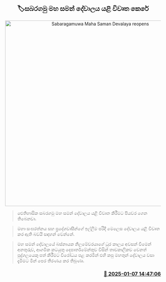 <p align='center'><b><h2 align='center' title='Sabaragamuwa Maha Saman Devalaya reopens'>🏷සබරගමු මහ සමන් දේවාලය යළි විවෘත කෙරේ</h2></b></p>
<p align='center'><img src='https://helakuru.sgp1.cdn.digitaloceanspaces.com/esana/images/lib/sabaragamuwa-saman-dewalaya.jpg' width='600' alt='Sabaragamuwa Maha Saman Devalaya reopens'></p>

> ඓතිහාසික සබරගමු මහ සමන් දේවාලය යළි විවෘත කිරීමට පියවර ගෙන තිබෙනවා.

> මහා සංඝරත්නය සහ ප්‍රදේශවාසීන්ගේ ඉල්ලීම පරිදී මෙලෙස දේවාලය යළි විවෘත කර ඇති බවයි සඳහන් වෙන්නේ.

> මහ සමන් දේවාලයේ බස්නායක නිලමේවරයාගේ ධුර කාලය අවසන් වීමෙන් අනතුරුව, ආගමික කටයුතු දෙපාර්තමේන්තුව විසින් තාවකාලිකව වෙනත් පුද්ගලයෙකු පත් කිරීමට විරෝධය පළ කරමින් එහි කපු මහතුන් දේවාලය වසා දැමීමට මින් පෙර තීරණය කර තිබුණා.



<h3 align='right'><a href='https://www.helakuru.lk/esana/p/106388/'>📅 2025-01-07 14:47:06</a></h3>

